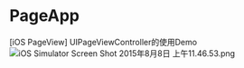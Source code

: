 # PageApp
[iOS PageView] UIPageViewController的使用Demo
![iOS Simulator Screen Shot 2015年8月8日 上午11.46.53.png](https://ooo.0o0.ooo/2015/08/08/55c57bb5d4c79.png "iOS Simulator Screen Shot 2015年8月8日 上午11.46.53.png")
